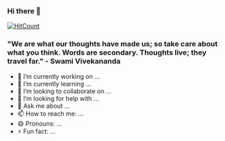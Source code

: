 ### Hi there 👋 

<!--
**Shrijeetrupnar/Shrijeetrupnar** is a ✨ _special_ ✨ repository because its `README.md` (this file) appears on your GitHub profile.

Here are some ideas to get you started:
-->

[![HitCount](http://hits.dwyl.com/Shrijeetrupnar/Shrijeetrupnar.svg)](http://hits.dwyl.com/Shrijeetrupnar/Shrijeetrupnar)


### "We are what our thoughts have made us; so take care about what you think. Words are secondary. Thoughts live; they travel far." - Swami Vivekananda
 
 

- 🔭 I’m currently working on ...
- 🌱 I’m currently learning ...
- 👯 I’m looking to collaborate on ...
- 🤔 I’m looking for help with ...
- 💬 Ask me about ...
- 📫 How to reach me: ...
- 😄 Pronouns: ...
- ⚡ Fun fact: ...

